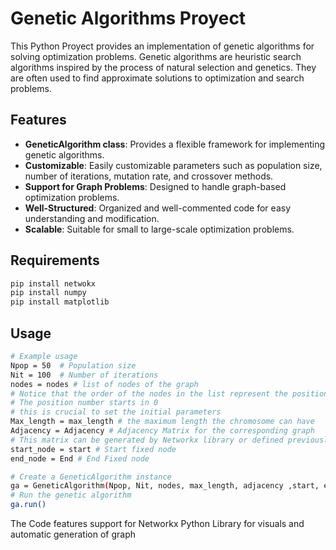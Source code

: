 # Genetic Algorithms Proyect

This Python Proyect provides an implementation of genetic algorithms for solving optimization problems. Genetic algorithms are heuristic search algorithms inspired by the process of natural selection and genetics. They are often used to find approximate solutions to optimization and search problems.

## Features

- **GeneticAlgorithm class**: Provides a flexible framework for implementing genetic algorithms.
- **Customizable**: Easily customizable parameters such as population size, number of iterations, mutation rate, and crossover methods.
- **Support for Graph Problems**: Designed to handle graph-based optimization problems.
- **Well-Structured**: Organized and well-commented code for easy understanding and modification.
- **Scalable**: Suitable for small to large-scale optimization problems.

## Requirements
```bash
pip install netwokx
pip install numpy
pip install matplotlib
```

## Usage

```bash
# Example usage
Npop = 50  # Population size
Nit = 100  # Number of iterations
nodes = nodes # list of nodes of the graph
# Notice that the order of the nodes in the list represent the position number it will take in the adjacency matrix
# The position number starts in 0
# this is crucial to set the initial parameters
Max_length = max_length # the maximum length the chromosome can have
Adjacency = Adjacency # Adjacency Matrix for the corresponding graph
# This matrix can be generated by Networkx library or defined previously 
start_node = start # Start fixed node
end_node = End # End Fixed node

# Create a GeneticAlgorithm instance
ga = GeneticAlgorithm(Npop, Nit, nodes, max_length, adjacency ,start, end)
# Run the genetic algorithm
ga.run()
```

The Code features support for Networkx Python Library for visuals and automatic generation of graph 
 
